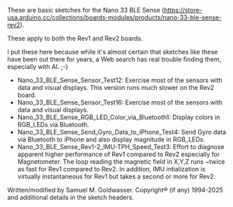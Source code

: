 These are basic sketches for the Nano 33 BLE Sense (https://store-usa.arduino.cc/collections/boards-modules/products/nano-33-ble-sense-rev2).

These apply to both the Rev1 and Rev2 boards.

I put these here because while it's almost certain that sketches like these have been out
there for years, a Web search has real trouble finding them, especially with AI. ;-)

* Nano_33_BLE_Sense_Sensor_Test12: Exercise most of the sensors with data and visual displays.
  This version runs much slower on the Rev2 board.
* Nano_33_BLE_Sense_Sensor_Test16: Exercise most of the sensors with data and visual displays.
* Nano_33_BLE_Sense_RGB_LED_Color_via_Bluetooth1: Display colors in RGB_LEDs via Bluetooth.
* Nano_33_BLE_Sense_Send_Gyro_Data_to_iPhone_Test4: Send Gyro data via Bluetooth to iPhone and also
  display magnitude in RGB_LEDs.
* Nano_33_BLE_Sense_Rev1-2_IMU-TPH_Speed_Test3: Effort to diagnose apparent higher performance of
  Rev1 compared to Rev2 especially for Magnetometer.  The loop reading the magnetic field in X,Y,Z
  runs ~twice as fast for Rev1 compared to Rev2.  In addition, IMU intialization is virtually
  instantaneous for Rev1 but takes a second or more for Rev2.

Written/modified by Samuel M. Goldwasser.  Copyright® (if any) 1994-2025 and additional details in
the sketch headers.

